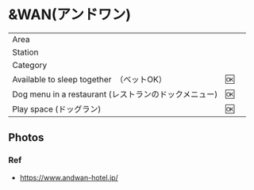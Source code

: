# &WAN(アンドワン)

|  |  |   | 
| --- | --- | --- | 
| Area |  | |
| Station |  |  |  
| Category |   |   | 
| Available to sleep together　（べットOK） | :ok: | |
| Dog menu in a restaurant (レストランのドックメニュー) | :ok: |  |
| Play space (ドッグラン) | :ok: | |


## Photos




### Ref 

- https://www.andwan-hotel.jp/

